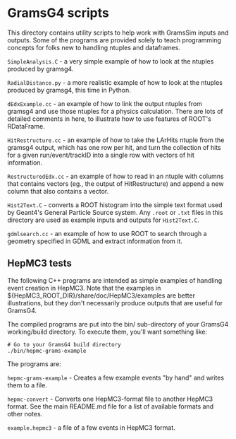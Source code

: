 # GramsG4 scripts

This directory contains utility scripts to help work with GramsSim
inputs and outputs. Some of the programs are provided solely to teach
programming concepts for folks new to handling ntuples and dataframes.

`SimpleAnalysis.C` - a very simple example of how to look at the
ntuples produced by gramsg4.

`RadialDistance.py` - a more realistic example of how to look at the
ntuples produced by gramsg4, this time in Python.

`dEdxExample.cc` - an example of how to link the output ntuples from
gramsg4 and use those ntuples for a physics calculation. There are
lots of detailed comments in here, to illustrate how to use features
of ROOT's RDataFrame.

`HitRestructure.cc` - an example of how to take the LArHits ntuple
from the gramsg4 output, which has one row per hit, and turn the
collection of hits for a given run/event/trackID into a single row
with vectors of hit information.

`RestructuredEdx.cc` - an example of how to read in an ntuple with
columns that contains vectors (eg., the output of HitRestructure) and
append a new column that also contains a vector.

`Hist2Text.C` - converts a ROOT histogram into the simple text format
used by Geant4's General Particle Source system. Any `.root` or `.txt`
files in this directory are used as example inputs and outputs for
`Hist2Text.C`.

`gdmlsearch.cc` - an example of how to use ROOT to search through a
geometry specified in GDML and extract information from it.

## HepMC3 tests

The following C++ programs are intended as simple examples of handling
event creation in HepMC3. Note that the examples in
${HepMC3_ROOT_DIR}/share/doc/HepMC3/examples are better illustrations,
but they don't necessarily produce outputs that are useful for
GramsG4.

The compiled programs are put into the bin/ sub-directory of your
GramsG4 working/build directory. To execute them, you'll want 
something like:

    # Go to your GramsG4 build directory
    ./bin/hepmc-grams-example

The programs are:

`hepmc-grams-example` - Creates a few example events "by hand" and
writes them to a file.

`hepmc-convert` - Converts one HepMC3-format file to another HepMC3
format. See the main README.md file for a list of available formats
and other notes.

`example.hepmc3` - a file of a few events in HepMC3 format.


